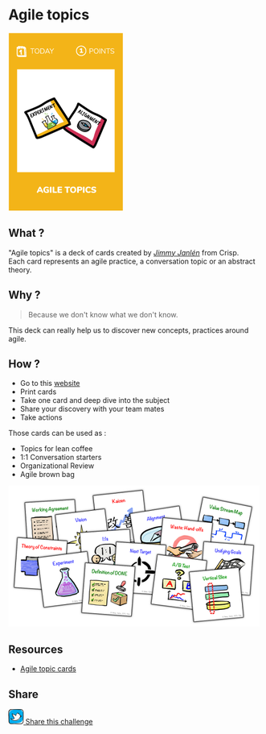 # Agile topics
![Agile topics](images/Agile-topics.png)

## What ?
"Agile topics" is a deck of cards created by [*Jimmy Janlén*](https://www.linkedin.com/in/jimmyjanlen/) from Crisp.  
Each card represents an agile practice, a conversation topic or an abstract theory.

## Why ?
> Because we don't know what we don't know.  

This deck can really help us to discover new concepts, practices around agile.

## How ?
* Go to this [website](http://blog.crisp.se/2015/10/08/jimmyjanlen/agile-topics-card-deck)
* Print cards
* Take one card and deep dive into the subject
* Share your discovery with your team mates
* Take actions

Those cards can be used as :
* Topics for lean coffee
* 1:1 Conversation starters
* Organizational Review
* Agile brown bag  

![Agile topics](images/agile-topics1.png)

## Resources
* [Agile topic cards](http://blog.crisp.se/2015/10/08/jimmyjanlen/agile-topics-card-deck)

## Share
![Share](../images/twitter.png)[ Share this challenge](https://twitter.com/home?status=I%20have%20just%20completed%20the%20Agile%20topics%20%23craft_challenges%20from%20%40agilepartner%20http://tiny.cc/p7v5vy)